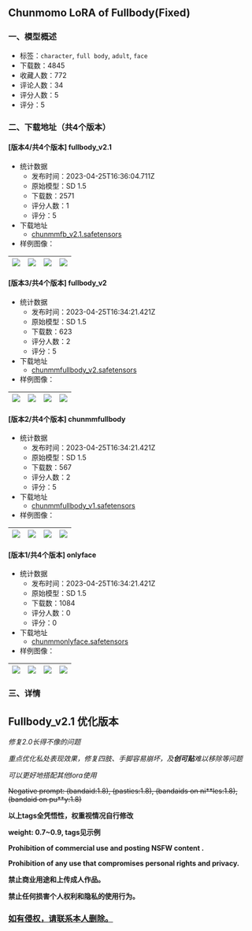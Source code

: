 ## Chunmomo LoRA of Fullbody(Fixed)
### 一、模型概述

- 标签：`character`, `full body`, `adult`, `face`
- 下载数：4845
- 收藏人数：772
- 评论人数：34
- 评分人数：5
- 评分：5

### 二、下载地址（共4个版本）

#### [版本4/共4个版本] fullbody_v2.1

- 统计数据
  - 发布时间：2023-04-25T16:36:04.711Z
  - 原始模型：SD 1.5
  - 下载数：2571
  - 评分人数：1
  - 评分：5
- 下载地址
  - [chunmmfb_v2.1.safetensors](https://civitai.com/api/download/models/55222)
- 样例图像：

| <img src="https://image.civitai.com/xG1nkqKTMzGDvpLrqFT7WA/03edd87d-7db4-495b-cbe4-14e4b3a89800/width=450/597403.jpeg" /> | <img src="https://image.civitai.com/xG1nkqKTMzGDvpLrqFT7WA/7e066e03-ce9e-4633-d06a-5bf13a5a0c00/width=450/597402.jpeg" /> | <img src="https://image.civitai.com/xG1nkqKTMzGDvpLrqFT7WA/766bd003-b411-46bc-6e47-71b9c0927e00/width=450/597405.jpeg" /> | <img src="https://image.civitai.com/xG1nkqKTMzGDvpLrqFT7WA/f7d27cde-31d6-4352-430a-bd6f70759e00/width=450/597406.jpeg" /> |
| ---- | ---- | ---- | ---- |

#### [版本3/共4个版本] fullbody_v2

- 统计数据
  - 发布时间：2023-04-25T16:34:21.421Z
  - 原始模型：SD 1.5
  - 下载数：623
  - 评分人数：2
  - 评分：5
- 下载地址
  - [chunmmfullbody_v2.safetensors](https://civitai.com/api/download/models/53194)
- 样例图像：

| <img src="https://image.civitai.com/xG1nkqKTMzGDvpLrqFT7WA/ff2a61b4-47be-40a2-2709-75441be7a900/width=450/574640.jpeg" /> | <img src="https://image.civitai.com/xG1nkqKTMzGDvpLrqFT7WA/854cec08-6aa1-4684-4844-c01f3cfe3c00/width=450/574638.jpeg" /> | <img src="https://image.civitai.com/xG1nkqKTMzGDvpLrqFT7WA/4b7488f8-f612-4e1f-6871-9503daae0200/width=450/574635.jpeg" /> | <img src="https://image.civitai.com/xG1nkqKTMzGDvpLrqFT7WA/3587e9e0-c2dd-4526-0ab4-529867e10b00/width=450/574636.jpeg" /> |
| ---- | ---- | ---- | ---- |

#### [版本2/共4个版本] chunmmfullbody

- 统计数据
  - 发布时间：2023-04-25T16:34:21.421Z
  - 原始模型：SD 1.5
  - 下载数：567
  - 评分人数：2
  - 评分：5
- 下载地址
  - [chunmmfullbody_v1.safetensors](https://civitai.com/api/download/models/34368)
- 样例图像：

| <img src="https://image.civitai.com/xG1nkqKTMzGDvpLrqFT7WA/2dbd86a9-f4d0-40c1-d66d-a13243b9a900/width=450/393387.jpeg" /> | <img src="https://image.civitai.com/xG1nkqKTMzGDvpLrqFT7WA/a2cd57ad-78c8-4114-c22b-e7914517f300/width=450/393357.jpeg" /> | <img src="https://image.civitai.com/xG1nkqKTMzGDvpLrqFT7WA/e105bec9-30a7-4cba-911d-0c74ffd95f00/width=450/393355.jpeg" /> | <img src="https://image.civitai.com/xG1nkqKTMzGDvpLrqFT7WA/58029249-7c9a-4fc4-4731-d5470eafc300/width=450/393356.jpeg" /> |
| ---- | ---- | ---- | ---- |

#### [版本1/共4个版本] onlyface

- 统计数据
  - 发布时间：2023-04-25T16:34:21.421Z
  - 原始模型：SD 1.5
  - 下载数：1084
  - 评分人数：0
  - 评分：0
- 下载地址
  - [chunmmonlyface.safetensors](https://civitai.com/api/download/models/35745)
- 样例图像：

| <img src="https://image.civitai.com/xG1nkqKTMzGDvpLrqFT7WA/5d22d65e-d493-4762-2634-5bb6f6cf7d00/width=450/431890.jpeg" /> | <img src="https://image.civitai.com/xG1nkqKTMzGDvpLrqFT7WA/adea98ca-f4be-438a-aadf-b72925cfec00/width=450/431892.jpeg" /> | <img src="https://image.civitai.com/xG1nkqKTMzGDvpLrqFT7WA/44209249-49cc-462e-78c7-efd8337d5d00/width=450/431891.jpeg" /> | <img src="https://image.civitai.com/xG1nkqKTMzGDvpLrqFT7WA/145b23e0-ff9b-4f13-8cb9-6d77e5ecae00/width=450/431893.jpeg" /> |
| ---- | ---- | ---- | ---- |


### 三、详情
<h2>Fullbody_v2.1 优化版本</h2><p><em>修复2.0长得不像的问题</em></p><p><em>重点优化私处表现效果，修复四肢、手脚容易崩坏，及</em><strong><em>创可贴</em></strong><em>难以移除等问题</em></p><p><em>可以更好地搭配其他lora使用</em></p><p><s>Negative prompt: (bandaid:1.8), (pasties:1.8), (bandaids on ni**les:1.8), (bandaid on pu**y:1.8)</s></p><p><strong>以上tags全凭悟性，权重视情况自行修改</strong></p><p><strong>weight: 0.7~0.9, tags见示例</strong></p><p></p><p></p><p><strong>Prohibition of commercial use and posting NSFW content .</strong></p><p><strong>Prohibition of any use that compromises personal rights and privacy.</strong></p><p><strong>禁止商业用途和上传成人作品。</strong></p><p><strong>禁止任何损害个人权利和隐私的使用行为。</strong></p><p></p><h3><strong><u>如有侵权，请联系本人删除。</u></strong></h3>